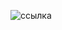 ![ссылка](http://195.19.40.181:3386/tasks/iu9/algorithms_and_data_structures.3/clang/polynom/text/polynom0x.png)
